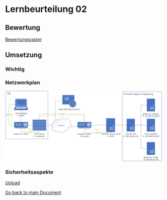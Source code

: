 # Lernbeurteilung 02

## Bewertung
[Bewertungsraster](https://bscw.tbz.ch/bscw/bscw.cgi/31406128?op=preview&back_url=23235391%3fclient_size%3d439x412)

## Umsetzung
### Wichtig


### Netzwerkplan
<img align="center" width="" height="" src="./img/../../img/Netzplan-Websrv4.jpg" alt="Netzplan">

### Sicherheitsaspekte
[Upload](https://github.com/Daddey69/Modul_300/blob/master/documents/sec.md)



[Go back to main Document](https://github.com/Daddey69/Modul_300/blob/master/README.md)
